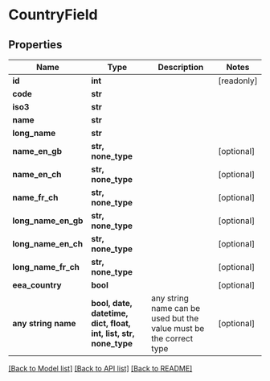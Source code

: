 # CountryField


## Properties
Name | Type | Description | Notes
------------ | ------------- | ------------- | -------------
**id** | **int** |  | [readonly] 
**code** | **str** |  | 
**iso3** | **str** |  | 
**name** | **str** |  | 
**long_name** | **str** |  | 
**name_en_gb** | **str, none_type** |  | [optional] 
**name_en_ch** | **str, none_type** |  | [optional] 
**name_fr_ch** | **str, none_type** |  | [optional] 
**long_name_en_gb** | **str, none_type** |  | [optional] 
**long_name_en_ch** | **str, none_type** |  | [optional] 
**long_name_fr_ch** | **str, none_type** |  | [optional] 
**eea_country** | **bool** |  | [optional] 
**any string name** | **bool, date, datetime, dict, float, int, list, str, none_type** | any string name can be used but the value must be the correct type | [optional]

[[Back to Model list]](../README.md#documentation-for-models) [[Back to API list]](../README.md#documentation-for-api-endpoints) [[Back to README]](../README.md)



